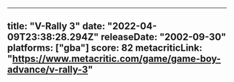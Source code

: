 
---
title: "V-Rally 3"
date: "2022-04-09T23:38:28.294Z"
releaseDate: "2002-09-30"
platforms: ["gba"]
score: 82
metacriticLink: "https://www.metacritic.com/game/game-boy-advance/v-rally-3"
---
